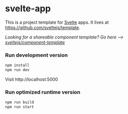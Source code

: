 # svelte-app

This is a project template for [Svelte](https://svelte.dev) apps. It lives at https://github.com/sveltejs/template.

_Looking for a shareable component template? Go here --> [sveltejs/component-template](https://github.com/sveltejs/component-template)_

### Run development version

```bash
npm install
npm run dev
```

Visit http://localhost:5000

### Run optimized runtime version

```bash
npm run build
npm run start
```
